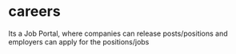 # careers
Its a Job Portal, where companies can release posts/positions and employers can apply for the positions/jobs
